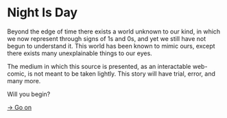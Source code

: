 # Night Is Day
Beyond the edge of time there exists a world unknown to our kind, in which we now represent through signs of 1s and 0s, and yet we still have not begun to understand it. This world has been known to mimic ours, except there exists many unexplainable things to our eyes.

The medium in which this source is presented, as an interactable web-comic, is not meant to be taken lightly. This story will have trial, error, and many more.

Will you begin?

[→ Go on](./pages/1.md)